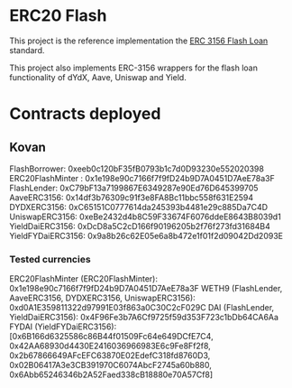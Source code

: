 # ERC20 Flash

This project is the reference implementation the [ERC 3156 Flash Loan](https://github.com/ethereum/EIPs/pull/3156) standard.

This project also implements ERC-3156 wrappers for the flash loan functionality of dYdX, Aave, Uniswap and Yield.

# Contracts deployed

## Kovan
FlashBorrower: 0xeeb0c120bF35fB0793b1c7d0D93230e552020398
ERC20FlashMinter : 0x1e198e90c7166f7f9fD24b9D7A0451D7AeE78a3F
FlashLender: 0xC79bF13a7199867E6349287e90Ed76D645399705
AaveERC3156: 0x14df3b76309c91f3e8FA8Bc11bbc558f631E2594
DYDXERC3156: 0xC65151C0777614da245393b4481e29c885Da7C4D
UniswapERC3156: 0xeBe2432d4b8C59F33674F6076ddeE8643B8039d1
YieldDaiERC3156: 0xDcD8a5C2cD166f90196205b2f76f273fd31684B4
YieldFYDaiERC3156: 0x9a8b26c62E05e6a8b472e1f01f2d09042Dd2093E

### Tested currencies
ERC20FlashMinter (ERC20FlashMinter): 0x1e198e90c7166f7f9fD24b9D7A0451D7AeE78a3F
WETH9 (FlashLender, AaveERC3156, DYDXERC3156, UniswapERC3156): 0xd0A1E359811322d97991E03f863a0C30C2cF029C
DAI (FlashLender, YieldDaiERC3156): 0x4F96Fe3b7A6Cf9725f59d353F723c1bDb64CA6Aa
FYDAI (YieldFYDaiERC3156): [0x6B166d6325586c86B44f01509Fc64e649DCfE7C4, 0x42AA68930d4430E2416036966983E6c9Fe8Ff2f8, 0x2b67866649AFcEFC63870E02EdefC318fd8760D3, 0x02B06417A3e3CB391970C6074AbcF2745a60b880, 0x6Abb65246346b2A52Faed338cB18880e70A57Cf8]

